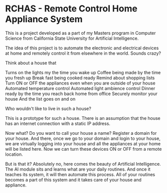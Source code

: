 # RCHAS - Remote Control Home Appliance System

This is a project developed as a part of my Masters program in Computer Science from California State University for Artificial Intelligence.

The idea of this project is to automate the electronic and electrical devices at home and remotely control it from elsewhere in the world. Sounds crazy?


Think about a house that

  Turns on the lights my the time you wake up
  Coffee being made by the time you fresh up
  Break fast being cooked ready
  Remind about shopping lists
  Turn ON or OFF the appliances even when you are outside of your house
  Automated temperature control
  Automated light ambience control
  Dinner ready by the time you reach back home from office
  Securely monitor your house
  And the list goes on and on

Who wouldn't like to live in such a house?


This is a prototype for such a house. There is an assumption that the house has an internet connection with a static IP address.

Now what? Do you want to call your house a name? Register a domain for your house. And there, once we go to your domain and login to your house, we are virtually logging into your house and all the appliances at your home will be listed here. Now we can turn these devices ON or OFF from a remote location.

But is that it? Absolutely no, here comes the beauty of Artificial Intelligence. The AI module sits and learns what are your daily routines. And once it teaches its system, it will then automate this process. All of your routines becomes a part of this system and it takes care of your house and appliance.

  
  





